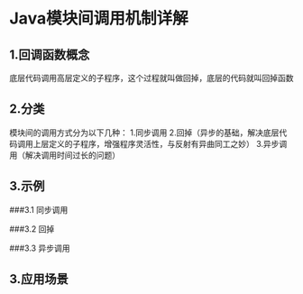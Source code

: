 # Java模块间调用机制详解

## 1.回调函数概念
底层代码调用高层定义的子程序，这个过程就叫做回掉，底层的代码就叫回掉函数

## 2.分类
模块间的调用方式分为以下几种：
1.同步调用
2.回掉（异步的基础，解决底层代码调用上层定义的子程序，增强程序灵活性，与反射有异曲同工之妙）
3.异步调用（解决调用时间过长的问题）
## 3.示例
###3.1 同步调用

###3.2 回掉

###3.3 异步调用


## 3.应用场景